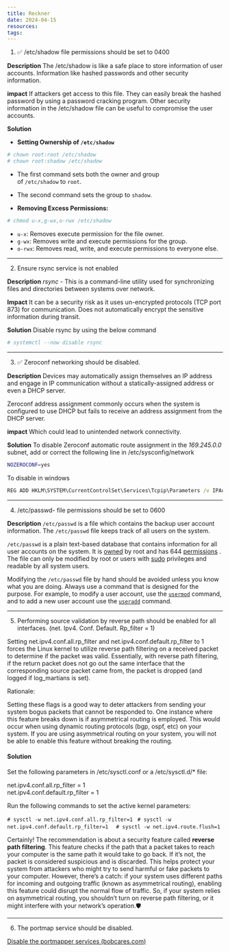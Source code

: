 ```yaml
---
title: Reckner
date: 2024-04-15
resources: 
tags:
---
```


1. ✅ /etc/shadow file permissions should be set to 0400 

**Description**
The /etc/shadow is like a safe place to store information of user accounts. Information like hashed passwords and other security information.

**impact**
If attackers get access to this file. They can easily break the hashed password by using a password cracking program. Other security information in the /etc/shadow file can be useful to compromise the user accounts.

**Solution**

- **Setting Ownership of `/etc/shadow`**

```bash
# chown root:root /etc/shadow
# chown root:shadow /etc/shadow
```

- The first command sets both the owner and group of `/etc/shadow` to `root`.
- The second command sets the group to `shadow`.

- **Removing Excess Permissions:**

```bash
# chmod u-x,g-wx,o-rwx /etc/shadow
```

- `u-x`: Removes execute permission for the file owner.
- `g-wx`: Removes write and execute permissions for the group.
- `o-rwx`: Removes read, write, and execute permissions to everyone else.

---

2. Ensure rsync service is not enabled

**Description**
*rsync* - This is a command-line utility used for synchronizing files and directories between systems over network.

**Impact**
It can be a security risk as it uses un-encrypted protocols (TCP port 873) for communication. Does not automatically encrypt the sensitive information during transit.

**Solution**
Disable rsync by using the below command

```bash
# systemctl --now disable rsync
```

---
3. ✅ Zeroconf networking should be disabled.

**Description**
Devices may automatically assign themselves an IP address and engage in IP communication without a statically-assigned address or even a DHCP server.

Zeroconf address assignment commonly occurs when the system is configured to use DHCP but fails to receive an address assignment from the DHCP server.

**impact**
Which could lead to unintended network connectivity.

**Solution**
To disable Zeroconf automatic route assignment in the *169.245.0.0* subnet, add or correct the following line in /etc/sysconfig/network

```bash
NOZEROCONF=yes
```

To disable in windows

```cmd
REG ADD HKLM\SYSTEM\CurrentControlSet\Services\Tcpip\Parameters /v IPAutoconfigurationEnabled /t REG_DWORD /d "00000000" /f
```

---
4. /etc/passwd- file permissions should be set to 0600

**Description**
`/etc/passwd` is a file which contains the backup user account information. The `/etc/passwd` file keeps track of all users on the system.

`/etc/passwd` is a plain text-based database that contains information for all user accounts on the system. It is [owned](https://linuxize.com/post/chmod-command-in-linux/) by root and has 644 [permissions](https://linuxize.com/post/linux-chown-command/) . The file can only be modified by root or users with [sudo](https://linuxize.com/post/sudo-command-in-linux/) privileges and readable by all system users.

Modifying the `/etc/passwd` file by hand should be avoided unless you know what you are doing. Always use a command that is designed for the purpose. For example, to modify a user account, use the [`usermod`](https://linuxize.com/post/usermod-command-in-linux/) command, and to add a new user account use the [`useradd`](https://linuxize.com/post/how-to-create-users-in-linux-using-the-useradd-command/) command.




---
5. Performing source validation by reverse path should be enabled for all interfaces. (net. Ipv4. Conf. Default. Rp_filter = 1)

Setting net.ipv4.conf.all.rp_filter and net.ipv4.conf.default.rp_filter to 1 forces the Linux kernel to utilize reverse path filtering on a received packet to determine if the packet was valid. Essentially, with reverse path filtering, if the return packet does not go out the same interface that the corresponding source packet came from, the packet is dropped (and logged if log_martians is set).  
  
Rationale:  
  
Setting these flags is a good way to deter attackers from sending your system bogus packets that cannot be responded to. One instance where this feature breaks down is if asymmetrical routing is employed. This would occur when using dynamic routing protocols (bgp, ospf, etc) on your system. If you are using asymmetrical routing on your system, you will not be able to enable this feature without breaking the routing.  

#### Solution

Set the following parameters in /etc/sysctl.conf or a /etc/sysctl.d/* file:  
  
net.ipv4.conf.all.rp_filter = 1  
net.ipv4.conf.default.rp_filter = 1  
  
Run the following commands to set the active kernel parameters:  
  
`# sysctl -w net.ipv4.conf.all.rp_filter=1 `
`# sysctl -w net.ipv4.conf.default.rp_filter=1  `
`# sysctl -w net.ipv4.route.flush=1`

Certainly! The recommendation is about a security feature called **reverse path filtering**. This feature checks if the path that a packet takes to reach your computer is the same path it would take to go back. If it’s not, the packet is considered suspicious and is discarded. This helps protect your system from attackers who might try to send harmful or fake packets to your computer. However, there’s a catch: if your system uses different paths for incoming and outgoing traffic (known as asymmetrical routing), enabling this feature could disrupt the normal flow of traffic. So, if your system relies on asymmetrical routing, you shouldn’t turn on reverse path filtering, or it might interfere with your network’s operation.🛡️

---
6. The portmap service should be disabled.

[Disable the portmapper services (bobcares.com)](https://bobcares.com/blog/disable-the-portmapper-services/)